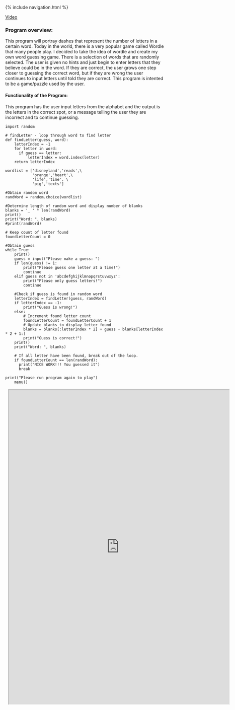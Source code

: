 {% include navigation.html %}

[Video](https://www.loom.com/share/c8275f4fe6524a16b2d1197e30d9d692) 

### Program overview:

This program will portray dashes that represent the number of letters in a certain word. Today in the world, there is a very popular game called Wordle that many people play. I decided to take the idea of wordle and create my own word guessing game. There is a selection of words that are randomly selected. The user is given no hints and just begin to enter letters that they believe could be in the word. If they are correct, the user grows one step closer to guessing the correct word, but if they are wrong the user continues to input letters until told they are correct. This program is intented to be a game/puzzle used by the user. 

#### Functionality of the Program: 
This program has the user input letters from the alphabet and the output is the letters in the correct spot, or a message telling the user they are incorrect and to continue guessing. 

```
import random

# findLetter - loop through word to find letter
def findLetter(guess, word):
    letterIndex = -1
    for letter in word:
      if guess == letter:
          letterIndex = word.index(letter)
    return letterIndex

wordlist = ['disneyland','reads',\
            'orange','heart',\
            'life','time', \
            'pig','texts']

#Obtain random word
randWord = random.choice(wordlist)

#Determine length of random word and display number of blanks
blanks = '_ ' * len(randWord)
print()
print("Word: ", blanks)
#print(randWord)

# Keep count of letter found
foundLetterCount = 0

#Obtain guess
while True:
    print()
    guess = input("Please make a guess: ")
    if len(guess) != 1:
        print("Please guess one letter at a time!")
        continue
    elif guess not in 'abcdefghijklmnopqrstuvwxyz':
        print("Please only guess letters!")
        continue

    #Check if guess is found in random word
    letterIndex = findLetter(guess, randWord)
    if letterIndex == -1:
        print("Guess is wrong!")
    else:
        # Increment found letter count
        foundLetterCount = foundLetterCount + 1
        # Update blanks to display letter found
        blanks = blanks[:letterIndex * 2] + guess + blanks[letterIndex * 2 + 1:]
        print("Guess is correct!")
    print()
    print("Word: ", blanks)

    # If all letter have been found, break out of the loop.
    if foundLetterCount == len(randWord):
      print("NICE WORK!!! You guessed it")
      break

print("Please run program again to play")
    menu()
```


<div class="row justify-content-center" style="margin: 2%;">
    <iframe height="1000px" width="700px" src="https://replit.com/@NatalieCohen/Create-Task-NC?v=1?lite=true"></iframe>
</div>








